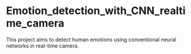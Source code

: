 # Emotion_detection_with_CNN_realtime_camera
This project aims to detect human emotions using conventional neural networks in real-time camera. 
